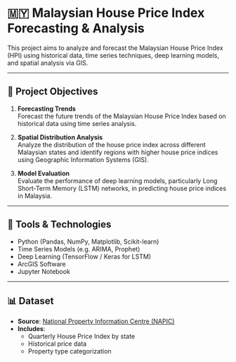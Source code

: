 # 🇲🇾 Malaysian House Price Index Forecasting & Analysis

This project aims to analyze and forecast the Malaysian House Price Index (HPI) using historical data, time series techniques, deep learning models, and spatial analysis via GIS.

---

## 📌 Project Objectives

1. **Forecasting Trends**  
   Forecast the future trends of the Malaysian House Price Index based on historical data using time series analysis.

2. **Spatial Distribution Analysis**  
   Analyze the distribution of the house price index across different Malaysian states and identify regions with higher house price indices using Geographic Information Systems (GIS).

3. **Model Evaluation**  
   Evaluate the performance of deep learning models, particularly Long Short-Term Memory (LSTM) networks, in predicting house price indices in Malaysia.

---

## 🧰 Tools & Technologies

- Python (Pandas, NumPy, Matplotlib, Scikit-learn)
- Time Series Models (e.g. ARIMA, Prophet)
- Deep Learning (TensorFlow / Keras for LSTM)
- ArcGIS Software
- Jupyter Notebook

---

## 📊 Dataset

- **Source**: [National Property Information Centre (NAPIC)](https://napic.jpph.gov.my/)
- **Includes**:
  - Quarterly House Price Index by state
  - Historical price data
  - Property type categorization
